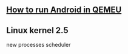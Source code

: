 ## [How to run Android in QEMEU](https://www.linaro.org/blog/running-64bit-android-l-qemu/)
## Linux kernel 2.5
new processes scheduler